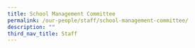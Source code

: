 ```yaml
---
title: School Management Committee
permalink: /our-people/staff/school-management-committee/
description: ""
third_nav_title: Staff
---
```

